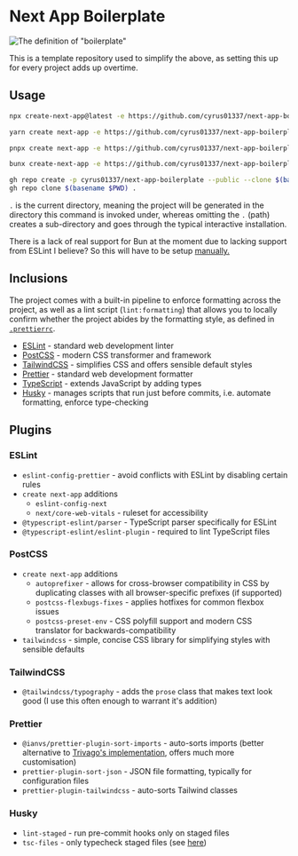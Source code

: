 # Next App Boilerplate

![The definition of "boilerplate"](https://i.imgur.com/0xEmAP6.png)

This is a template repository used to simplify the above, as setting this up for every project adds up overtime.

## Usage

```sh
npx create-next-app@latest -e https://github.com/cyrus01337/next-app-boilerplate .
```

```sh
yarn create next-app -e https://github.com/cyrus01337/next-app-boilerplate .
```

```sh
pnpx create next-app -e https://github.com/cyrus01337/next-app-boilerplate .
```

```sh
bunx create-next-app -e https://github.com/cyrus01337/next-app-boilerplate .
```

```sh
gh repo create -p cyrus01337/next-app-boilerplate --public --clone $(basename $PWD) && \
gh repo clone $(basename $PWD) .
```

`.` is the current directory, meaning the project will be generated in the directory this command is
invoked under, whereas omitting the `.` (path) creates a sub-directory and goes through the typical
interactive installation.

There is a lack of real support for Bun at the moment due to lacking support
from ESLint I believe? So this will have to be setup [manually.](https://bun.sh/docs/typescript)

## Inclusions

The project comes with a built-in pipeline to enforce formatting across the project, as well as a
lint script (`lint:formatting`) that allows you to locally confirm whether the project abides by the
formatting style, as defined in
[`.prettierrc`](https://github.com/cyrus01337/next-app-boilerplate/blob/main/.prettierrc).

-   [ESLint](https://eslint.org/) - standard web development linter
-   [PostCSS](https://postcss.org/) - modern CSS transformer and framework
-   [TailwindCSS](https://tailwindcss.com/) - simplifies CSS and offers sensible default styles
-   [Prettier](https://prettier.io/) - standard web development formatter
-   [TypeScript](https://www.typescriptlang.org) - extends JavaScript by adding types
-   [Husky](https://typicode.github.io/husky/) - manages scripts that run just before commits, i.e.
    automate formatting, enforce type-checking

## Plugins

### ESLint

-   `eslint-config-prettier` - avoid conflicts with ESLint by disabling certain rules
-   `create next-app` additions
    -   `eslint-config-next`
    -   `next/core-web-vitals` - ruleset for accessibility
-   `@typescript-eslint/parser` - TypeScript parser specifically for ESLint
-   `@typescript-eslint/eslint-plugin` - required to lint TypeScript files

### PostCSS

-   `create next-app` additions
    -   `autoprefixer` - allows for cross-browser compatibility in CSS by duplicating
        classes with all browser-specific prefixes (if supported)
    -   `postcss-flexbugs-fixes` - applies hotfixes for common flexbox issues
    -   `postcss-preset-env` - CSS polyfill support and modern CSS translator for
        backwards-compatibility
-   `tailwindcss` - simple, concise CSS library for simplifying styles with sensible defaults

### TailwindCSS

-   `@tailwindcss/typography` - adds the `prose` class that makes text look good (I use this
    often enough to warrant it's addition)

### Prettier

-   `@ianvs/prettier-plugin-sort-imports` - auto-sorts imports (better alternative to
    [Trivago's implementation](https://github.com/trivago/prettier-plugin-sort-imports),
    offers much more customisation)
-   `prettier-plugin-sort-json` - JSON file formatting, typically for configuration files
-   `prettier-plugin-tailwindcss` - auto-sorts Tailwind classes

### Husky

-   `lint-staged` - run pre-commit hooks only on staged files
-   `tsc-files` - only typecheck staged files (see
    [here](https://github.com/microsoft/TypeScript/issues/6591))
